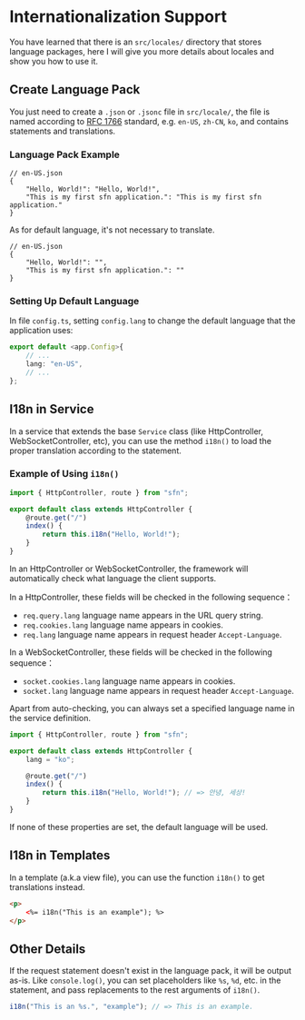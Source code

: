<!-- title: Internationalization; order: 14 -->
# Internationalization Support

You have learned that there is an `src/locales/` directory that stores 
language packages, here I will give you more details about locales and show you 
how to use it.

## Create Language Pack

You just need to create a `.json` or `.jsonc` file in `src/locale/`, the file is
named according to [RFC 1766](https://www.ietf.org/rfc/rfc1766.txt) standard,
e.g. `en-US`, `zh-CN`, `ko`, and contains statements and translations.

### Language Pack Example

```jsonc
// en-US.json
{
    "Hello, World!": "Hello, World!",
    "This is my first sfn application.": "This is my first sfn application."
}
```

As for default language, it's not necessary to translate.

```jsonc
// en-US.json
{
    "Hello, World!": "",
    "This is my first sfn application.": ""
}
```

### Setting Up Default Language

In file `config.ts`, setting `config.lang` to change the default language that
the application uses:

```typescript
export default <app.Config>{
    // ...
    lang: "en-US",
    // ...
};
```

## I18n in Service

In a service that extends the base `Service` class (like HttpController,
WebSocketController, etc), you can use the method `i18n()` to load the proper
translation according to the statement.

### Example of Using `i18n()`

```typescript
import { HttpController, route } from "sfn";

export default class extends HttpController {
    @route.get("/")
    index() {
        return this.i18n("Hello, World!");
    }
}
```

In an HttpController or WebSocketController, the framework will automatically
check what language the client supports.

In a HttpController, these fields will be checked in the following sequence：

- `req.query.lang` language name appears in the URL query string.
- `req.cookies.lang` language name appears in cookies.
- `req.lang` language name appears in request header `Accept-Language`.

In a WebSocketController, these fields will be checked in the following
sequence：

- `socket.cookies.lang` language name appears in cookies.
- `socket.lang` language name appears in request header `Accept-Language`.

Apart from auto-checking, you can always set a specified language name in the 
service definition.

```typescript
import { HttpController, route } from "sfn";

export default class extends HttpController {
    lang = "ko";

    @route.get("/")
    index() {
        return this.i18n("Hello, World!"); // => 안녕, 세상!
    }
}
```

If none of these properties are set, the default language will be used.

## I18n in Templates

In a template (a.k.a view file), you can use the function `i18n()` to get 
translations instead.

```html
<p>
    <%= i18n("This is an example"); %>
</p>
```

## Other Details

If the request statement doesn't exist in the language pack, it will be output
as-is. Like `console.log()`, you can set placeholders like `%s`, `%d`, etc.
in the statement, and pass replacements to the rest arguments of `i18n()`.

```typescript
i18n("This is an %s.", "example"); // => This is an example.
```